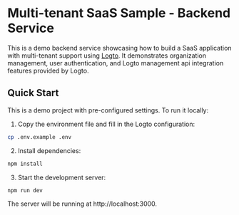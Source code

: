 # Multi-tenant SaaS Sample - Backend Service

This is a demo backend service showcasing how to build a SaaS application with multi-tenant support using [Logto](https://logto.io). It demonstrates organization management, user authentication, and Logto management api integration features provided by Logto.

## Quick Start

This is a demo project with pre-configured settings. To run it locally:

1. Copy the environment file and fill in the Logto configuration:
```bash
cp .env.example .env
```

2. Install dependencies:
```bash
npm install
```

3. Start the development server:
```bash
npm run dev
```

The server will be running at http://localhost:3000.
